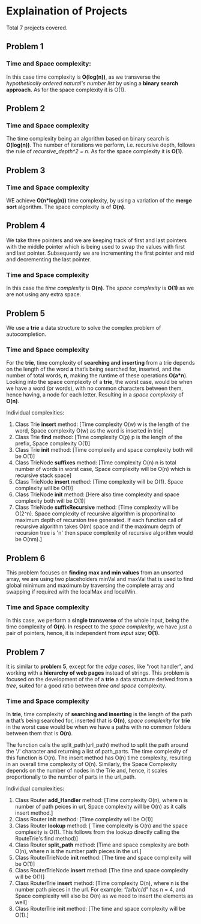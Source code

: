 # Explaination of Projects
Total 7 projects covered. 

## Problem 1

### Time and Space complexity:
In this case time complexity is __O(log(n))__, as we transverse the _hypothetically ordered natural's number list_ by 
using a __binary search approach__. As for the space complexity it is O(1).

## Problem 2

### Time and Space complexity
The time complexity being an algorithm based on binary search is __O(log(n))__.  The number of iterations we perform,
i.e. recursive depth, follows the rule of _recursive_depth^2 = n_. As for the space complexity it is __O(1)__.

## Problem 3

### Time and Space complexity 
WE achieve  __O(n*log(n))__ time complexity, by using a variation of the __merge sort__ algorithm. 
The space complexity is of __O(n)__.

## Problem 4
We take three pointers and we are keeping track of first and last pointers with the middle pointer which is being used to swap the values with first and last pointer.
Subsequently we are incrementing the first pointer and mid and decrementing the last pointer. 

### Time and Space complexity
In this case the _time complexity_ is __O(n)__. The _space complexity_ is  __O(1)__ as we are not using any extra space.

## Problem 5
We use a __trie__ a data structure to solve the complex problem of autocompletion.

### Time and Space complexity
For the __trie__, time complexity of **searching and inserting** from a trie depends on the length of the word **a** 
that’s being searched for, inserted, and the number of total words, **n**, making the runtime of these operations
 __O(a*n__). Looking into the space complexity of a __trie__, the worst case, would be when we have a word (or words),
 with no common characters between them, hence having, a node for each letter. Resulting in a _space complexity_ of 
 __O(n)__.

Individual complexities:
1. Class Trie __insert__ method: [Time complexity O(w) w is the length of the word, Space complexity O(w) as the word is inserted in trie]
2. Class Trie __find__ method: [Time complexity O(p) p is the length of the prefix, Space complexity O(1)]
3. Class Trie __init__ method: [Time complexity and space complexity both will be O(1)]
4. Class TrieNode __suffixes__ method: [Time complexity O(n) n is total number of words in worst case, Space complexity will be O(n) which is recursive stack space]
5. Class TrieNode __insert__ method: [Time complexity will be O(1). Space complexity will be O(1)]
6. Class TrieNode __init__ method: [Here also time complexity and space complexity both will be O(1)]
7. Class TrieNode __suffixRecursive__ method: [Time complexity will be O(2^n). Space complexity of recursive algorithm is proportinal to maximum depth of recursion tree generated. If each function call of recursive algorithm takes O(m) space and if the maximum depth of recursion tree is 'n' then space complexity of recursive algorithm would be O(nm).]


## Problem 6

This problem focuses on __finding max and min values__ from an unsorted array, we are using two placeholders minVal and maxVal that is used to find global minimum 
and maximum by traversing the complete array and swapping if required with the localMax and localMin. 

### Time and Space complexity
In this case, we perform a __single transverse__ of the whole input, being the time complexity of __O(n)__. In respect 
to the _space complexity_, we have just a pair of pointers, hence, it is independent from _input size_; __O(1)__.


## Problem 7 
It is similar to __problem 5__, except for the _edge cases_, like "root handler", and working with a __hierarchy of 
web pages__ instead of strings. This problem is focused on the development of the of a __trie__ a data structure 
derived from a _tree_, suited for a good ratio between _time and space_ complexity.

### Time and Space complexity
In __trie__, time complexity of **searching and inserting** is the length of the path **n**
that’s being searched for, inserted that is __O(n)__, _space complexity_ for __trie__ in the worst case would be when we have a paths with no common folders between them that is __O(n)__. 

The function calls the split_path(url_path) method to split the path around the '/' character and returning a list of path_parts. The time complexity of this function is O(n). The insert method has O(n) time complexity, resulting in an overall time complexity of O(n). Similarly, the Space Complexity depends on the number of nodes in the Trie and, hence, it scales proportionally to the number of parts in the url_path.

Individual complexities:
1. Class Router __add_Handler__ method: [Time complexity O(n), where n is number of path peices in url, Space complexity will be O(n) as it calls insert method.]
2. Class Router __init__ method: [Time complexity will be O(1)]
3. Class Router __lookup__ method: [ Time complexity is O(n) and the space complexity is O(1). This follows from the lookup directly calling the RouteTrie's find method)]
4. Class Router __split_path__ method: [Time and space complexity are both O(n), where n is the number path pieces in the url.]
5. Class RouterTrieNode __init__ method: [The time and space complexity will be O(1)]
6. Class RouterTrieNode __insert__ method: [The time and space complexity will be O(1)]
7. Class RouterTrie __insert__ method: [Time complexity O(n), where n is the number path pieces in the url. For example: “/a/b/c/d” has n = 4, and Space complexity will also be O(n) as we need to insert the elements as well]
8. Class RouterTrie __init__ method: [The time and space complexity will be O(1).]
